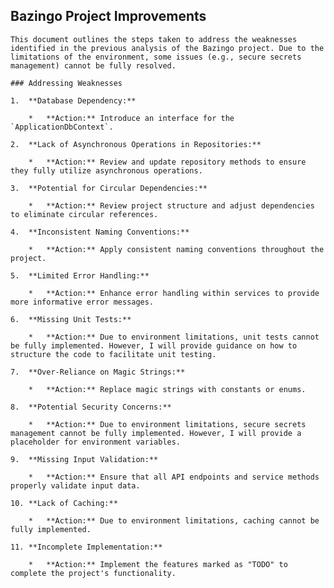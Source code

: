 ## Bazingo Project Improvements

    This document outlines the steps taken to address the weaknesses identified in the previous analysis of the Bazingo project. Due to the limitations of the environment, some issues (e.g., secure secrets management) cannot be fully resolved.

    ### Addressing Weaknesses

    1.  **Database Dependency:**

        *   **Action:** Introduce an interface for the `ApplicationDbContext`.

    2.  **Lack of Asynchronous Operations in Repositories:**

        *   **Action:** Review and update repository methods to ensure they fully utilize asynchronous operations.

    3.  **Potential for Circular Dependencies:**

        *   **Action:** Review project structure and adjust dependencies to eliminate circular references.

    4.  **Inconsistent Naming Conventions:**

        *   **Action:** Apply consistent naming conventions throughout the project.

    5.  **Limited Error Handling:**

        *   **Action:** Enhance error handling within services to provide more informative error messages.

    6.  **Missing Unit Tests:**

        *   **Action:** Due to environment limitations, unit tests cannot be fully implemented. However, I will provide guidance on how to structure the code to facilitate unit testing.

    7.  **Over-Reliance on Magic Strings:**

        *   **Action:** Replace magic strings with constants or enums.

    8.  **Potential Security Concerns:**

        *   **Action:** Due to environment limitations, secure secrets management cannot be fully implemented. However, I will provide a placeholder for environment variables.

    9.  **Missing Input Validation:**

        *   **Action:** Ensure that all API endpoints and service methods properly validate input data.

    10. **Lack of Caching:**

        *   **Action:** Due to environment limitations, caching cannot be fully implemented.

    11. **Incomplete Implementation:**

        *   **Action:** Implement the features marked as "TODO" to complete the project's functionality.
